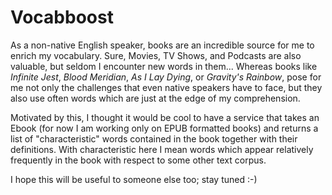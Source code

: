 # Vocabboost

As a non-native English speaker, books are an incredible source for me
to enrich my vocabulary. Sure, Movies, TV Shows, and Podcasts are also
valuable, but seldom I encounter new words in them... Whereas books
like *Infinite Jest*, *Blood Meridian*, *As I Lay Dying*, or *Gravity's
Rainbow*, pose for me not only the challenges that even native speakers
have to face, but they also use often words which are just at the edge
of my comprehension.

Motivated by this, I thought it would be cool to have a service that
takes an Ebook (for now I am working only on EPUB formatted books)
and returns a list of "characteristic" words contained in the book
together with their definitions. With characteristic here I mean words
which appear relatively frequently in the book with respect to some other
text corpus.

I hope this will be useful to someone else too; stay tuned :-)
